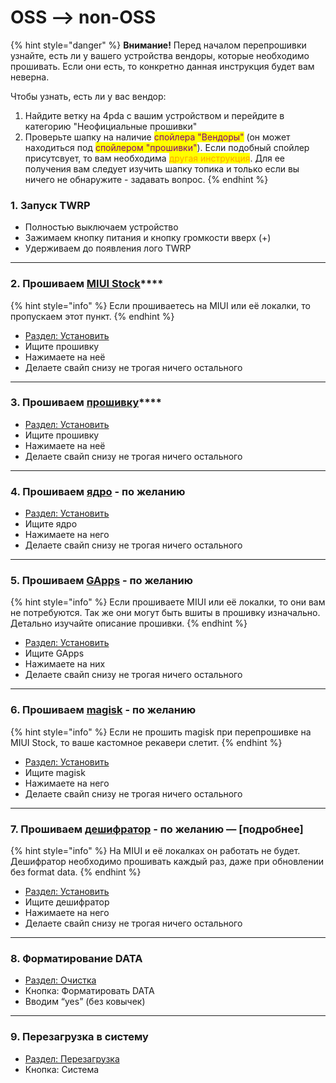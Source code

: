 # OSS --> non-OSS

{% hint style="danger" %}
**Внимание!** Перед началом перепрошивки узнайте, есть ли у вашего устройства вендоры, которые необходимо прошивать. Если они есть, то конкретно данная инструкция будет вам неверна.

Чтобы узнать, есть ли у вас вендор:

1. Найдите ветку на 4pda с вашим устройством и перейдите в категорию "Неофициальные прошивки"
2. Проверьте шапку на наличие <mark style="color:purple;">спойлера "Вендоры"</mark> (он может находиться под <mark style="color:purple;">спойлером "прошивки"</mark>). Если подобный спойлер присутсвует, то вам необходима <mark style="color:orange;">другая инструкция</mark>. Для ее получения вам следует изучить шапку топика и только если вы ничего не обнаружите - задавать вопрос.
{% endhint %}

### **1. Запуск TWRP**

* Полностью выключаем устройство
* Зажимаем кнопку питания и кнопку громкости вверх (+)
* Удерживаем до появления лого TWRP

***

### **2. Прошиваем** [**MIUI Stock**](../../repo/custom/#miui-stock)****

{% hint style="info" %}
Если прошиваетесь на MIUI или её локалки, то пропускаем этот пункт.
{% endhint %}

* [Раздел: Установить](../../info/nav-twrp.md#razdel-ustanovit)
* Ищите прошивку
* Нажимаете на неё
* Делаете свайп снизу не трогая ничего остального

***

### **3. Прошиваем** [**прошивку**](../../repo/custom/)****

* [Раздел: Установить](../../info/nav-twrp.md#razdel-ustanovit)
* Ищите прошивку
* Нажимаете на неё
* Делаете свайп снизу не трогая ничего остального

***

### **4. Прошиваем** [**ядро**](../../repo/custom/) **- по желанию**

* [Раздел: Установить](../../info/nav-twrp.md#razdel-ustanovit)
* Ищите ядро
* Нажимаете на него
* Делаете свайп снизу не трогая ничего остального

***

### **5. Прошиваем** [**GApps**](../../repo/custom/#gapps) **- по желанию**

{% hint style="info" %}
Если прошиваете MIUI или её локалки, то они вам не потребуются. Так же они могут быть вшиты в прошивку изначально. Детально изучайте описание прошивки.
{% endhint %}

* [Раздел: Установить](../../info/nav-twrp.md#razdel-ustanovit)
* Ищите GApps
* Нажимаете на них
* Делаете свайп снизу не трогая ничего остального

***

### **6. Прошиваем** [**magisk**](../../repo/custom/magisk-skachat.md) **- по желанию**

{% hint style="info" %}
Если не прошить magisk при перепрошивке на MIUI Stock, то ваше кастомное рекавери слетит.
{% endhint %}

* [Раздел: Установить](../../info/nav-twrp.md#razdel-ustanovit)
* Ищите magisk
* Нажимаете на него
* Делаете свайп снизу не трогая ничего остального

***

### **7. Прошиваем** [**дешифратор**](../../repo/custom/) **- по желанию** — \[подробнее]

{% hint style="info" %}
На MIUI и её локалках он работать не будет. Дешифратор необходимо прошивать каждый раз, даже при обновлении без format data.
{% endhint %}

* [Раздел: Установить](../../info/nav-twrp.md#razdel-ustanovit)
* Ищите дешифратор
* Нажимаете на него
* Делаете свайп снизу не трогая ничего остального

***

### **8. Форматирование DATA**

* [Раздел: Очистка](../../info/nav-twrp.md#razdel-ochistka)
* Кнопка: Форматировать DATA
* Вводим “yes” (без ковычек)

***

### **9. Перезагрузка в систему**

* [Раздел: Перезагрузка](../../info/nav-twrp.md#razdel-perezagruzka)
* Кнопка: Система
